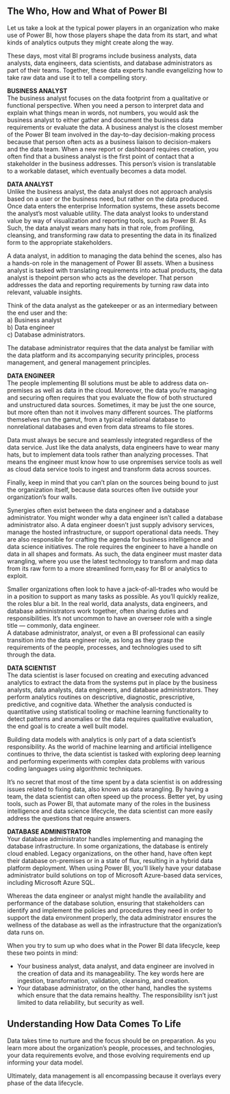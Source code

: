 ## The Who, How and What of Power BI  
Let us take a look at the typical power players in an organization who make use of Power BI, how those players shape the data from its start, and what kinds of analytics outputs they might create along the way.  

These days, most vital BI programs include business analysts, data analysts, data engineers, data scientists, and database administrators as part of their teams. Together, these data experts
handle evangelizing how to take raw data and use it to tell a compelling story.  

**BUSINESS ANALYST**  
The business analyst focuses on the data footprint from a qualitative or functional perspective. When you need a person to interpret data and explain what things mean in words, not numbers, you would ask the business analyst to either gather and document the business data requirements or evaluate the data. A business analyst is the closest member of the Power BI team involved in the day-to-day decision-making process because that person often acts as a business liaison to
decision-makers and the data team. When a new report or dashboard requires creation, you often find that a business analyst is the first point of contact that a stakeholder in the business addresses. This person’s vision is translatable to a workable dataset, which eventually becomes a data model.

**DATA ANALYST**  
Unlike the business analyst, the data analyst does not approach analysis based on a user or the business need, but rather on the data produced. Once data enters the enterprise Information systems, these assets become the analyst’s most valuable utility. The data analyst looks to understand value by way of visualization and reporting tools, such as Power BI. As Such, the data analyst wears many hats in that role, from profiling, cleansing, and transforming raw data to presenting the data in its finalized form to the appropriate stakeholders.   

A data analyst, in addition to managing the data behind the scenes, also has a hands-on role in the management of Power BI assets. When a business analyst is tasked with translating requirements into actual products, the data analyst is thepoint person who acts as the developer. That person addresses the data and reporting requirements by turning raw data into relevant, valuable insights.  

Think of the data analyst as the gatekeeper or as an intermediary between the end user and the:  
a) Business analyst  
b) Data engineer  
c) Database administrators.  

The database administrator requires that the data analyst be familiar with the data platform and its accompanying security principles, process management, and general management principles.  

**DATA ENGINEER**  
The people implementing BI solutions must be able to address data on-premises as well as data in the cloud. Moreover, the data you’re managing and securing often requires that you evaluate the flow of both structured and unstructured data sources. Sometimes, it may be just the one source, but more often than not it involves many different sources. The platforms themselves run the gamut, from a typical relational database to nonrelational databases and even from data streams to file stores.  

Data must always be secure and seamlessly integrated regardless of the data service. Just like the data analysts, data engineers have to wear many hats, but to implement data tools rather than analyzing processes. That means the engineer must know how to use onpremises service tools as well as cloud data service tools to ingest and transform data across sources.  

Finally, keep in mind that you can’t plan on the sources being bound to just the organization itself, because data sources often live outside your organization’s four walls.  

Synergies often exist between the data engineer and a database administrator. You might wonder why a data engineer isn’t called a database administrator also. A data engineer doesn’t just supply advisory services, manage the hosted infrastructure, or support operational data needs. They are also responsible for crafting the agenda for business intelligence and data science initiatives. The role requires the engineer to have a handle on data in all shapes and formats. As such, the data engineer must master data wrangling, where you use the latest technology to transform and map data from its raw form to a more streamlined form,easy for BI or analytics to exploit.  

Smaller organizations often look to have a jack-of-all-trades who would be in a position to support as many tasks as possible. As you’ll quickly realize, the roles blur a bit. In the real world, data analysts, data engineers, and database administrators work together, often sharing duties and responsibilities. It’s not uncommon to have an overseer role with a single title — commonly, data engineer.  
A database administrator, analyst, or even a BI professional can easily transition into the data engineer role, as long as they grasp the requirements of the people, processes, and technologies used to sift through the data.

**DATA SCIENTIST**  
The data scientist is laser focused on creating and executing advanced analytics to extract the data from the systems put in place by the business analysts, data analysts, data engineers, and database administrators. They perform analytics routines on descriptive, diagnostic, prescriptive, predictive, and cognitive data. Whether the analysis conducted is quantitative using statistical tooling or machine learning functionality to detect patterns and anomalies or the data requires qualitative evaluation, the end goal is to create a well built model.  

Building data models with analytics is only part of a data scientist’s responsibility. As the world of machine learning and artificial intelligence continues to thrive, the data scientist is tasked with exploring deep learning and performing experiments with complex data problems with various coding languages using algorithmic techniques.  

It’s no secret that most of the time spent by a data scientist is on addressing issues related to fixing data, also known as data wrangling. By having a team, the data scientist can often speed up the process. Better yet, by using tools, such as Power BI, that automate many of the roles in the business intelligence and data science lifecycle, the data scientist can more easily address the questions that require answers.

**DATABASE ADMINISTRATOR**  
Your database administrator handles implementing and managing the database infrastructure. In some organizations, the database is entirely cloud enabled. Legacy organizations, on the other hand, have often kept their database on-premises or in a state of flux, resulting in a hybrid data platform deployment. When using Power BI, you’ll likely have your database administrator build solutions on top of
Microsoft Azure-based data services, including Microsoft Azure SQL.  

Whereas the data engineer or analyst might handle the availability and performance of the database solution, ensuring that stakeholders can identify and implement the policies and procedures they need in order to support the data environment properly, the data administrator ensures the wellness of the database as well as the infrastructure that the organization’s data runs on.  

When you try to sum up who does what in the Power BI data lifecycle, keep these two points in mind:  
- Your business analyst, data analyst, and data engineer are involved in the creation of data and its manageability. The key words here are ingestion, transformation, validation, cleansing, and creation.
- Your database administrator, on the other hand, handles the systems which ensure that the data remains healthy. The responsibility isn’t just limited to data reliability, but security as well.  

## Understanding How Data Comes To Life  
Data takes time to nurture and the focus should be on preparation. As you learn more about the organization’s people, processes, and technologies, your data requirements evolve, and those evolving requirements end up informing your data model. 
 
Ultimately, data management is all encompassing because it overlays every phase of the data lifecycle.
